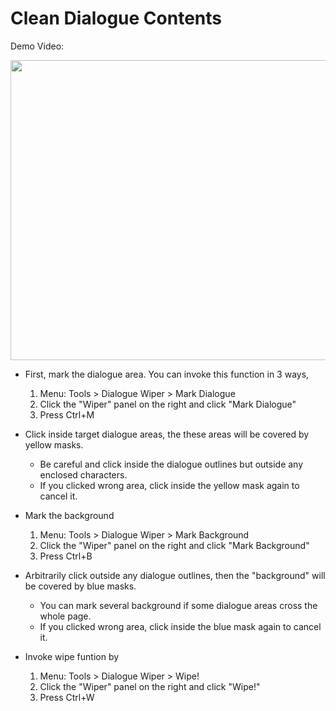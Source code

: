 # Clean Dialogue Contents #

Demo Video:

<a href='http://www.youtube.com/watch?feature=player_embedded&v=6Pgz-SNiNx0' target='_blank'><img src='http://img.youtube.com/vi/6Pgz-SNiNx0/0.jpg' width='600' height=480 /></a>

  * First, mark the dialogue area. You can invoke this function in 3 ways,
    1. Menu: Tools > Dialogue Wiper > Mark Dialogue
    1. Click the "Wiper" panel on the right and click "Mark Dialogue"
    1. Press Ctrl+M

  * Click inside target dialogue areas, the these areas will be covered by yellow masks.
    * Be careful and click inside the dialogue outlines but outside any enclosed characters.
    * If you clicked wrong area, click inside the yellow mask again to cancel it.

  * Mark the background
    1. Menu: Tools > Dialogue Wiper > Mark Background
    1. Click the "Wiper" panel on the right and click "Mark Background"
    1. Press Ctrl+B

  * Arbitrarily click outside any dialogue outlines, then the "background" will be covered by blue masks.
    * You can mark several background if some dialogue areas cross the whole page.
    * If you clicked wrong area, click inside the blue mask again to cancel it.

  * Invoke wipe funtion by
    1. Menu: Tools > Dialogue Wiper > Wipe!
    1. Click the "Wiper" panel on the right and click "Wipe!"
    1. Press Ctrl+W